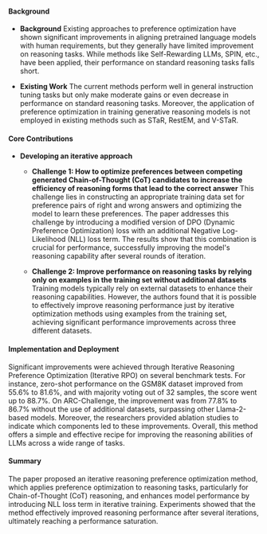 #### Background
- **Background**
    Existing approaches to preference optimization have shown significant improvements in aligning pretrained language models with human requirements, but they generally have limited improvement on reasoning tasks. While methods like Self-Rewarding LLMs, SPIN, etc., have been applied, their performance on standard reasoning tasks falls short.

- **Existing Work**
    The current methods perform well in general instruction tuning tasks but only make moderate gains or even decrease in performance on standard reasoning tasks. Moreover, the application of preference optimization in training generative reasoning models is not employed in existing methods such as STaR, RestEM, and V-STaR.

#### Core Contributions
  - **Developing an iterative approach**
    - **Challenge 1: How to optimize preferences between competing generated Chain-of-Thought (CoT) candidates to increase the efficiency of reasoning forms that lead to the correct answer**
      This challenge lies in constructing an appropriate training data set for preference pairs of right and wrong answers and optimizing the model to learn these preferences. The paper addresses this challenge by introducing a modified version of DPO (Dynamic Preference Optimization) loss with an additional Negative Log-Likelihood (NLL) loss term. The results show that this combination is crucial for performance, successfully improving the model's reasoning capability after several rounds of iteration.

    - **Challenge 2: Improve performance on reasoning tasks by relying only on examples in the training set without additional datasets**
      Training models typically rely on external datasets to enhance their reasoning capabilities. However, the authors found that it is possible to effectively improve reasoning performance just by iterative optimization methods using examples from the training set, achieving significant performance improvements across three different datasets.
      
#### Implementation and Deployment
Significant improvements were achieved through Iterative Reasoning Preference Optimization (Iterative RPO) on several benchmark tests. For instance, zero-shot performance on the GSM8K dataset improved from 55.6% to 81.6%, and with majority voting out of 32 samples, the score went up to 88.7%. On ARC-Challenge, the improvement was from 77.8% to 86.7% without the use of additional datasets, surpassing other Llama-2-based models. Moreover, the researchers provided ablation studies to indicate which components led to these improvements. Overall, this method offers a simple and effective recipe for improving the reasoning abilities of LLMs across a wide range of tasks.

#### Summary
The paper proposed an iterative reasoning preference optimization method, which applies preference optimization to reasoning tasks, particularly for Chain-of-Thought (CoT) reasoning, and enhances model performance by introducing NLL loss term in iterative training. Experiments showed that the method effectively improved reasoning performance after several iterations, ultimately reaching a performance saturation.